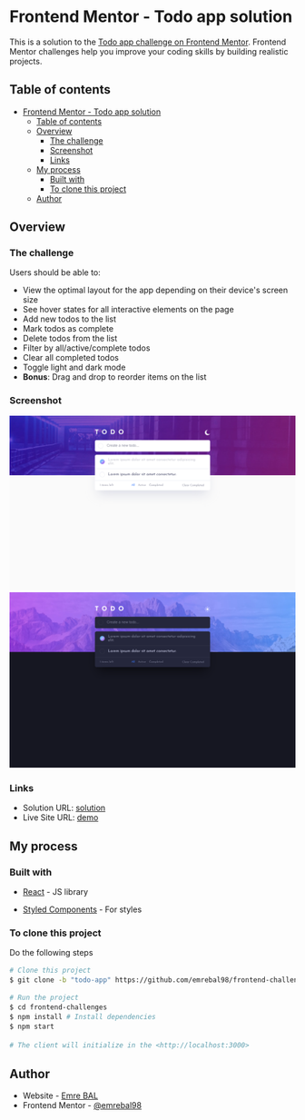 # Frontend Mentor - Todo app solution

This is a solution to the [Todo app challenge on Frontend Mentor](https://www.frontendmentor.io/challenges/interactive-rating-component-koxpeBUmI). Frontend Mentor challenges help you improve your coding skills by building realistic projects. 

## Table of contents

- [Frontend Mentor - Todo app solution](#frontend-mentor---todo-app-solution)
  - [Table of contents](#table-of-contents)
  - [Overview](#overview)
    - [The challenge](#the-challenge)
    - [Screenshot](#screenshot)
    - [Links](#links)
  - [My process](#my-process)
    - [Built with](#built-with)
    - [To clone this project](#to-clone-this-project)
  - [Author](#author)

## Overview

### The challenge

Users should be able to:

- View the optimal layout for the app depending on their device's screen size
- See hover states for all interactive elements on the page
- Add new todos to the list
- Mark todos as complete
- Delete todos from the list
- Filter by all/active/complete todos
- Clear all completed todos
- Toggle light and dark mode
- **Bonus**: Drag and drop to reorder items on the list

### Screenshot

![Page1](./src/assets/ss1.png)
![Page2](./src/assets/ss2.png)

### Links

- Solution URL: [solution](https://github.com/emrebal98/frontend-challenges/tree/todo-app)
- Live Site URL: [demo](https://emrebal98.github.io/frontend-challenges/todo-app/)

## My process

### Built with

- [React](https://reactjs.org/) - JS library

- [Styled Components](https://styled-components.com/) - For styles


### To clone this project

Do the following steps

```bash
# Clone this project
$ git clone -b "todo-app" https://github.com/emrebal98/frontend-challenges.git
```
```bash
# Run the project
$ cd frontend-challenges
$ npm install # Install dependencies
$ npm start

# The client will initialize in the <http://localhost:3000>
```

## Author

- Website - [Emre BAL](https://github.com/emrebal98)
- Frontend Mentor - [@emrebal98](https://www.frontendmentor.io/profile/emrebal98)